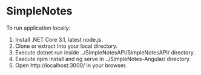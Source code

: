 # SimpleNotes 

To run application locally: 

1. Install .NET Core 3.1, latest node.js.
2. Clone or extract into your local directory.
3. Execute dotnet run inside ../SimpleNotesAPI/SimpleNotesAPI/ directory.
4. Execute npm install and ng serve in ../SimpleNotes-Angular/ directory.
5. Open http://localhost:3000/ in your browser.
